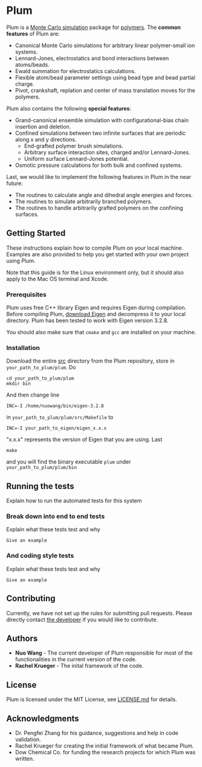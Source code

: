 # Plum

Plum is a [Monte Carlo simulation](https://en.wikipedia.org/wiki/Monte_Carlo_method) package for [polymers](https://en.wikipedia.org/wiki/Polymer). The **common features** of Plum are:
* Canonical Monte Carlo simulations for arbitrary linear polymer-small ion systems.
* Lennard-Jones, electrostatics and bond interactions between atoms/beads.
* Ewald summation for electrostatics calculations.
* Flexible atom/bead parameter settings using bead type and bead partial charge.
* Pivot, crankshaft, replation and center of mass translation moves for the polymers.

Plum also contains the following **special features**:
* Grand-canonical ensemble simulation with configurational-bias chain insertion and deletion.
* Confined simulations between two infinite surfaces that are periodic along x and y directions.
  * End-grafted polymer brush simulations.
  * Arbitrary surface interaction sites, charged and/or Lennard-Jones.
  * Uniform surface Lennard-Jones potential.
* Osmotic pressure calculations for both bulk and confined systems.

Last, we would like to implement the following features in Plum in the near future:
* The routines to calculate angle and dihedral angle energies and forces.
* The routines to simulate arbitrarily branched polymers.
* The routines to handle arbitrarily grafted polymers on the confining surfaces.

## Getting Started

These instructions explain how to compile Plum on your local machine. Examples are also provided to help you get started with your own project using Plum.

Note that this guide is for the Linux environment only, but it should also apply to the Mac OS terminal and Xcode.

### Prerequisites

Plum uses free C++ library Eigen and requires Eigen during compilation. Before compiling Plum, [download Eigen](https://eigen.tuxfamily.org/) and decompress it to your local directory. Plum has been tested to work with Eigen version 3.2.8.

You should also make sure that `cmake` and `gcc` are installed on your machine.

### Installation

Download the entire [src](src) directory from the Plum repository, store in `your_path_to_plum/plum`. Do

```
cd your_path_to_plum/plum
mkdir bin
```

And then change line

```
INC=-I /home/nuowang/bin/eigen-3.2.8
```

in `your_path_to_plum/plum/src/Makefile` to

```
INC=-I your_path_to_eigen/eigen_x.x.x
```

"x.x.x" represents the version of Eigen that you are using. Last

```
make
```

and you will find the binary executable `plum` under `your_path_to_plum/plum/bin`

## Running the tests

Explain how to run the automated tests for this system

### Break down into end to end tests

Explain what these tests test and why

```
Give an example
```

### And coding style tests

Explain what these tests test and why

```
Give an example
```

## Contributing

Currently, we have not set up the rules for submitting pull requests. Please directly contact [the developer](https://github.com/nuowang) if you would like to contribute.

## Authors

* **Nuo Wang** - The current developer of Plum responsible for most of the functionalities in the current version of the code.
* **Rachel Krueger** - The inital framework of the code.

## License

Plum is licensed under the MIT License, see [LICENSE.md](LICENSE.md) for details.

## Acknowledgments

* Dr. Pengfei Zhang for his guidance, suggestions and help in code validation.
* Rachel Krueger for creating the initial framework of what became Plum.
* Dow Chemical Co. for funding the research projects for which Plum was written.

